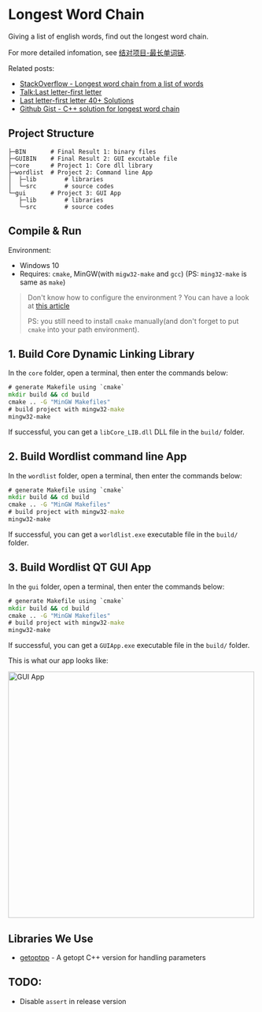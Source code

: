# Longest Word Chain

Giving a list of english words, find out the longest word chain.

For more detailed infomation, see [结对项目-最长单词链](https://edu.cnblogs.com/campus/buaa/BUAA_SE_2019_LJ/homework/2638).

Related posts: 
* [StackOverflow - Longest word chain from a list of words](https://stackoverflow.com/questions/53485052/)
* [Talk:Last letter-first letter](https://rosettacode.org/wiki/Talk:Last_letter-first_letter)
* [Last letter-first letter 40+ Solutions](https://rosettacode.org/wiki/Last_letter-first_letter)
* [Github Gist - C++ solution for longest word chain](https://gist.github.com/authuir/9f8ec4b907264a9922fc0b3ff5b41749)

## Project Structure

```
├─BIN       # Final Result 1: binary files
├─GUIBIN    # Final Result 2: GUI excutable file
├─core      # Project 1: Core dll library
├─wordlist  # Project 2: Command line App
│  ├─lib        # libraries
│  └─src        # source codes
└─gui       # Project 3: GUI App
   ├─lib        # libraries
   └─src        # source codes
```

## Compile & Run

Environment:
* Windows 10
* Requires: `cmake`, MinGW(with `migw32-make` and `gcc`)
   (PS: `ming32-make` is same as `make`)

> Don't know how to configure the environment ? You can have a look at [this article](https://www.cnblogs.com/fondoger/p/using-qt5-on-windows-without-qtcreator-or-visual-studio.html)
>
> PS: you still need to install `cmake` manually(and don't forget to put `cmake` into your path environment).

## 1. Build Core Dynamic Linking Library

In the `core` folder, open a terminal, then enter the commands below:

```cmd
# generate Makefile using `cmake`
mkdir build && cd build
cmake .. -G "MinGW Makefiles"
# build project with mingw32-make
mingw32-make
```

If successful, you can get a `libCore_LIB.dll` DLL file in the `build/` folder.

## 2. Build Wordlist command line App

In the `wordlist` folder, open a terminal, then enter the commands below:

```cmd
# generate Makefile using `cmake`
mkdir build && cd build
cmake .. -G "MinGW Makefiles"
# build project with mingw32-make
mingw32-make
```

If successful, you can get a `worldlist.exe` executable file in the `build/` folder.



## 3. Build Wordlist QT GUI App

In the `gui` folder, open a terminal, then enter the commands below:

```cmd
# generate Makefile using `cmake`
mkdir build && cd build
cmake .. -G "MinGW Makefiles"
# build project with mingw32-make
mingw32-make
```
If successful, you can get a `GUIApp.exe` executable file in the `build/` folder.

This is what our app looks like:

<img title="GUI App" src="http://ww1.sinaimg.cn/large/0070O95Yly1g0x2fibasdj30mw0h9dgx.jpg" width="500">


## Libraries We Use

* [getoptpp](https://code.google.com/archive/p/getoptpp/wikis/Help.wiki) - A getopt C++ version for handling parameters

## TODO:

* Disable `assert` in release version